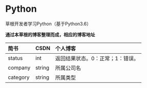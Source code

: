 # Python

草根开发者学习Python（基于Python3.6）


**通过本草根的博客整理而成，相应的博客地址**

|简书|CSDN|个人博客|
|:----- |:------|:----------------------------- |
|status | int |返回结果状态。0：正常；1：错误。 |
|company | string | 所属公司名 |
|category | string |所属类型 |
